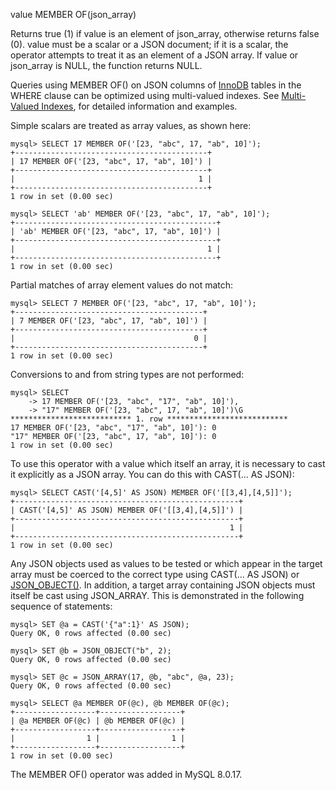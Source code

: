 value MEMBER OF(json_array)

Returns true (1) if value is an element of json_array, otherwise returns false (0). value must be a scalar or a JSON document; if it is a scalar, the operator attempts to treat it as an element of a JSON array. If value or json_array is NULL, the function returns NULL.

Queries using MEMBER OF() on JSON columns of [InnoDB](https://dev.mysql.com/doc/refman/8.0/en/innodb-storage-engine.html) tables in the WHERE clause can be optimized using multi-valued indexes. See [Multi-Valued Indexes](https://dev.mysql.com/doc/refman/8.0/en/create-index.html#create-index-multi-valued), for detailed information and examples.

Simple scalars are treated as array values, as shown here:

```
mysql> SELECT 17 MEMBER OF('[23, "abc", 17, "ab", 10]');
+-------------------------------------------+
| 17 MEMBER OF('[23, "abc", 17, "ab", 10]') |
+-------------------------------------------+
|                                         1 |
+-------------------------------------------+
1 row in set (0.00 sec)

mysql> SELECT 'ab' MEMBER OF('[23, "abc", 17, "ab", 10]');
+---------------------------------------------+
| 'ab' MEMBER OF('[23, "abc", 17, "ab", 10]') |
+---------------------------------------------+
|                                           1 |
+---------------------------------------------+
1 row in set (0.00 sec)
```

Partial matches of array element values do not match:

```
mysql> SELECT 7 MEMBER OF('[23, "abc", 17, "ab", 10]');
+------------------------------------------+
| 7 MEMBER OF('[23, "abc", 17, "ab", 10]') |
+------------------------------------------+
|                                        0 |
+------------------------------------------+
1 row in set (0.00 sec)
```

Conversions to and from string types are not performed:

```
mysql> SELECT
    -> 17 MEMBER OF('[23, "abc", "17", "ab", 10]'),
    -> "17" MEMBER OF('[23, "abc", 17, "ab", 10]')\G
*************************** 1. row ***************************
17 MEMBER OF('[23, "abc", "17", "ab", 10]'): 0
"17" MEMBER OF('[23, "abc", 17, "ab", 10]'): 0
1 row in set (0.00 sec)
```

To use this operator with a value which itself an array, it is necessary to cast it explicitly as a JSON array. You can do this with CAST(... AS JSON):

```
mysql> SELECT CAST('[4,5]' AS JSON) MEMBER OF('[[3,4],[4,5]]');
+--------------------------------------------------+
| CAST('[4,5]' AS JSON) MEMBER OF('[[3,4],[4,5]]') |
+--------------------------------------------------+
|                                                1 |
+--------------------------------------------------+
1 row in set (0.00 sec)
```

Any JSON objects used as values to be tested or which appear in the target array must be coerced to the correct type using CAST(... AS JSON) or [JSON_OBJECT()](https://dev.mysql.com/doc/refman/8.0/en/json-creation-functions.html#function_json-object). In addition, a target array containing JSON objects must itself be cast using JSON_ARRAY. This is demonstrated in the following sequence of statements:

```
mysql> SET @a = CAST('{"a":1}' AS JSON);
Query OK, 0 rows affected (0.00 sec)

mysql> SET @b = JSON_OBJECT("b", 2);
Query OK, 0 rows affected (0.00 sec)

mysql> SET @c = JSON_ARRAY(17, @b, "abc", @a, 23);
Query OK, 0 rows affected (0.00 sec)

mysql> SELECT @a MEMBER OF(@c), @b MEMBER OF(@c);
+------------------+------------------+
| @a MEMBER OF(@c) | @b MEMBER OF(@c) |
+------------------+------------------+
|                1 |                1 |
+------------------+------------------+
1 row in set (0.00 sec)
```

The MEMBER OF() operator was added in MySQL 8.0.17.
